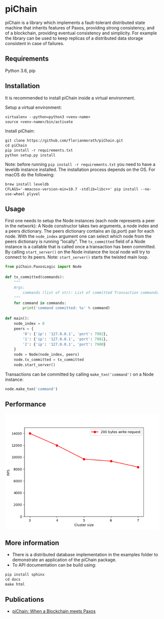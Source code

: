 # piChain

piChain is a library which implements a fault-tolerant distributed state machine that inherits features of Paxos, providing strong consistency, and of a blockchain, providing eventual consistency and simplicity. For example the library can be used to keep replicas of a distributed data storage consistent in case of failures.

## Requirements

Python 3.6, pip

## Installation

It is recommended to install piChain inside a virtual environment.

Setup a virtual environment:
```
virtualenv --python=python3 <venv-name>
source <venv-name>/bin/activate
```
Install piChain:
```
git clone https://github.com/florianmorath/piChain.git
cd piChain
pip install -r requirements.txt
python setup.py install 
```
Note: before running `pip install -r requirements.txt` you need to have a leveldb instance installed. The installation process depends on the OS. For macOS do the following:
```
brew install leveldb
CFLAGS='-mmacosx-version-min=10.7 -stdlib=libc++' pip install --no-use-wheel plyvel
```

## Usage

First one needs to setup the Node instances (each node represents a peer in the network): 
A Node constructor takes two arguments, a node index and a peers dictionary. The peers dictionary contains an (ip,port) pair for each node. With the `node_index` argument one can select which node from the peers dictionary is running "locally". 
The `tx_committed` field of a Node instance is a callable that is called once a transaction has been committed. By calling `start_server()` on the Node instance the local node will try to connect to its peers. 
Note: `start_server()` starts the twisted main loop. 
```python
from piChain.PaxosLogic import Node

def tx_committed(commands):
    """
    Args:
        commands (list of str): List of committed Transaction commands.
    """
    for command in commands:
        print('command committed: %s' % command)

def main():
    node_index = 0
    peers = {
        '0': {'ip': '127.0.0.1', 'port': 7982},
        '1': {'ip': '127.0.0.1', 'port': 7981},
        '2': {'ip': '127.0.0.1', 'port': 7980}
    }
    node = Node(node_index, peers)
    node.tx_committed = tx_committed
    node.start_server()
```

Transactions can be committed by calling `make_txn('command')` on a Node instance:
```python
node.make_txn('command')
```

## Performance
![pichain performance](docs/images/plot_average_pichain.png "RPS vs Cluster Size")

## More information
- There is a distributed database implementation in the examples folder to demonstrate an application of the piChain package. 
- To API documentation can be build using:
```
pip install sphinx
cd docs
make html
```

## Publications
- [piChain: When a Blockchain meets Paxos](https://www.tik.ee.ethz.ch/file/14b0ed803c27d585cc06ecd91164c48a/piChain.pdf)
